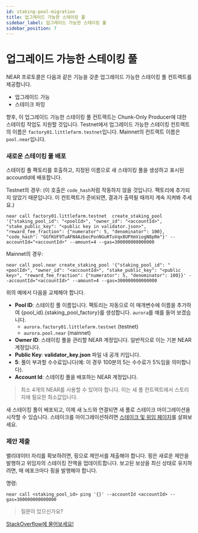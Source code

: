 ```yaml
---
id: staking-pool-migration
title: 업그레이드 가능한 스테이킹 풀
sidebar_label: 업그레이드 가능한 스테이킹 풀
sidebar_position: 7
---
```


#  업그레이드 가능한 스테이킹 풀

NEAR 프로토콜은 다음과 같은 기능을 갖춘 업그레이드 가능한 스테이킹 풀 컨트랙트를 제공합니다.
- 업그레이드 가능
- 스테이크 파밍

향후, 이 업그레이드 가능한 스테이킹 풀 컨트랙트는 Chunk-Only Producer에 대한 스테이킹 작업도 지원할 것입니다. Testnet에서 업그레이드 가능한 스테이킹 컨트랙트의 이름은 `factory01.littlefarm.testnet`입니다. Mainnet의 컨트랙트 이름은 `pool.near`입니다.


### 새로운 스테이킹 풀 배포
스테이킹 풀 팩토리를 호출하고, 지정된 이름으로 새 스테이킹 풀을 생성하고 표시된 accountId에 배포합니다.

Testnet의 경우: (이 호출은 `code_hash`처럼 작동하지 않을 것입니다. 팩토리에 추가되지 않았기 때문입니다. 이 컨트랙트가 준비되면, 결과가 출력될 때까지 계속 지켜봐 주세요.)

```
near call factory01.littlefarm.testnet  create_staking_pool '{"staking_pool_id": "<poolId>", "owner_id": "<accountId>", "stake_public_key": "<public key in validator.json>", "reward_fee_fraction": {"numerator": 5, "denominator": 100}, "code_hash": "GGfKUF9TuAFN4AzbecPonNGuRTuVqx8UPXmViogN8pRm"}' --accountId="<accountId>" --amount=4 --gas=300000000000000
```

Mainnet의 경우:

```
near call pool.near create_staking_pool '{"staking_pool_id": "<poolId>", "owner_id": "<accountId>", "stake_public_key": "<public key>", "reward_fee_fraction": {"numerator": 5, "denominator": 100}}' --accountId="<accountId>" --amount=4 --gas=300000000000000
```

위의 예에서 다음을 교체해야 합니다.

* **Pool ID**: 스테이킹 풀 이름입니다. 팩토리는 자동으로 이 매개변수에 이름을 추가하여 {pool_id}.{staking_pool_factory}를 생성합니다. `aurora`를 예를 들어 보겠습니다.  
   - `aurora.factory01.littlefarm.testnet` (testnet)
   - `aurora.pool.near` (mainnet)
* **Owner ID**: 스테이킹 풀을 관리할 NEAR 계정입니다. 일반적으로 이는 기본 NEAR 계정입니다.
* **Public Key**: **validator_key.json** 파일 내 공개 키입니다.
* **5**: 풀이 부과할 수수료입니다(예: 이 경우 100분의 5는 수수료가 5%임을 의미합니다).
* **Account Id**: 스테이킹 풀을 배포하는 NEAR 계정입니다.

> 최소 4개의 NEAR를 사용할 수 있어야 합니다. 이는 새 풀 컨트랙트에서 스토리지에 필요한 최소값입니다.

새 스테이킹 풀이 배포되고, 이제 새 노드와 연결되면 새 풀로 스테이크 마이그레이션을 시작할 수 있습니다. 스테이크를 마이그레이션하려면 [스테이크 및 위임 페이지](/validator/staking-and-delegation)를 살펴보세요.

### 제안 제출
밸리데이터 자리를 확보하려면, 핑으로 제안서를 제출해야 합니다. 핑은 새로운 제안을 발행하고 위임자의 스테이킹 잔액을 업데이트합니다. 보고된 보상을 최신 상태로 유지하려면, 매 에포크마다 핑을 발행해야 합니다.

명령:
```
near call <staking_pool_id> ping '{}' --accountId <accountId> --gas=300000000000000
```



>질문이 있으신가요?
<a href="https://stackoverflow.com/questions/tagged/nearprotocol">
  <h8>StackOverflow에 물어보세요!</h8></a>
